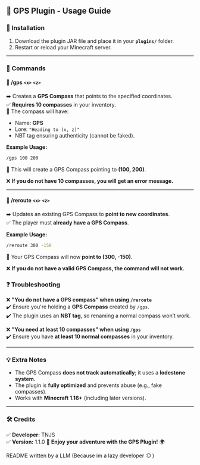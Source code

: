 ## 📌 **GPS Plugin - Usage Guide**  

### 🔧 **Installation**  
1. Download the plugin JAR file and place it in your **`plugins/`** folder.  
2. Restart or reload your Minecraft server.  


---

### 📜 **Commands**  

#### 📍 **/gps `<x>` `<z>`**  
➡️ Creates a **GPS Compass** that points to the specified coordinates.  
✅ **Requires 10 compasses** in your inventory.  
📌 The compass will have:  
- Name: **GPS**  
- Lore: `"Heading to (x, z)"`  
- NBT tag ensuring authenticity (cannot be faked).  

**Example Usage:**  
```sh
/gps 100 200
```
🎯 This will create a GPS Compass pointing to **(100, 200)**.  

❌ **If you do not have 10 compasses, you will get an error message.**  

---

#### 🔄 **/reroute `<x>` `<z>`**  
➡️ Updates an existing GPS Compass to **point to new coordinates**.  
✅ The player must **already have a GPS Compass**.  

**Example Usage:**  
```sh
/reroute 300 -150
```
🎯 Your GPS Compass will now **point to (300, -150)**.  

❌ **If you do not have a valid GPS Compass, the command will not work.**  



### ❓ **Troubleshooting**  
❌ **"You do not have a GPS compass" when using `/reroute`**  
✔️ Ensure you're holding a **GPS Compass** created by `/gps`.  
✔️ The plugin uses an **NBT tag**, so renaming a normal compass won’t work.  

❌ **"You need at least 10 compasses" when using `/gps`**  
✔️ Ensure you have **at least 10 normal compasses** in your inventory.  

---

### 💡 **Extra Notes**  
- The GPS Compass **does not track automatically**; it uses a **lodestone system**.  
- The plugin is **fully optimized** and prevents abuse (e.g., fake compasses).  
- Works with **Minecraft 1.16+** (including later versions).  

---

### 🛠 **Credits**  
✅ **Developer:** TNJS  
✅ **Version:** 1.1.0
🚀 **Enjoy your adventure with the GPS Plugin!** 🌍


README written by a LLM (Because im a lazy developer :D )
